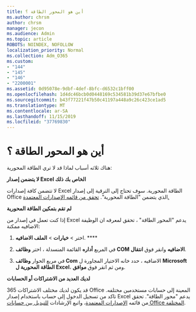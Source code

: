 ```yaml
---
title: أين هو المحور الطاقة ؟
ms.author: chrsm
author: chrsm
manager: jecon
ms.audience: Admin
ms.topic: article
ROBOTS: NOINDEX, NOFOLLOW
localization_priority: Normal
ms.collection: Adm_O365
ms.custom:
- "144"
- "145"
- "146"
- "2200001"
ms.assetid: 0d95078e-9dbf-4def-8bfc-d6532c1bff00
ms.openlocfilehash: 1d4dc46bcb0d0448169c534581b39d37e67bfbe0
ms.sourcegitcommit: b43f77221f47b50c41197a448a9c26c423ce1ad5
ms.translationtype: MT
ms.contentlocale: ar-SA
ms.lasthandoff: 11/15/2019
ms.locfileid: "37769830"
---
```

# <a name="where-is-power-pivot"></a>أين هو المحور الطاقة ؟

هناك ثلاثه أسباب لماذا قد لا تري الطاقة المحورية:
  
**لا يتضمن إصدار Excel الخاص بك ذلك**
  
لا تتضمن كافة إصدارات Excel الطاقة المحورية. سوف تحتاج إلى الترقية إلى إصدار Office الذي يتضمن "الطاقة المحورية". [تحقق من قائمه الإصدارات المعتمدة.](https://support.office.com/article/aa64e217-4b6e-410b-8337-20b87e1c2a4b.aspx)
  
**لم تقم بتمكين الطاقة المحورية**
  
إذا كنت تعمل في إصدار من Excel يدعم "المحور الطاقة" ، تحقق لمعرفه ان الوظيفة الاضافيه ممكنة:
  
1. اختر \> **خيارات** \> **الملف الاضافيه**. ****

2. في المربع **أداره** القائمة المنسدلة ، اختر **وظائف COM الاضافيه** وانقر فوق **انتقال**.

3. في مربع الحوار **وظائف Com** الاضافيه ، حدد خانه الاختيار المجاورة ل **Microsoft الطاقة المحورية ل Excel**، ومن ثم انقر فوق **موافق**.

**لديك العديد من الاشتراكات أو الحسابات**
  
قد يكون لديك مختلف الاشتراكات 365 Office المعينة إلى حسابات مستخدمين مختلفه. تاكد من تسجيل الدخول إلى حساب باستخدام إصدار Excel يدعم "محور الطاقة". تحقق من قائمه [الإصدارات المعتمدة](https://support.office.com/article/aa64e217-4b6e-410b-8337-20b87e1c2a4b.aspx)، واتبع الإرشادات [للتبديل بين حسابات Office المختلفة](https://support.office.com/article/b9582171-fd1f-4284-9846-bdd72bb28426.aspx#BKMK_WebSwitchAccounts).
